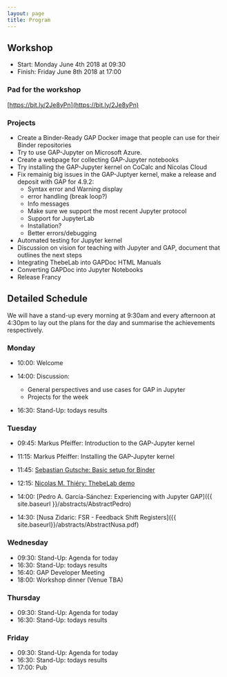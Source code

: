 ```yaml
---
layout: page
title: Program
---
```



## Workshop
* Start: Monday June 4th 2018 at 09:30
* Finish: Friday June 8th 2018 at 17:00

### Pad for the workshop

[https://bit.ly/2Je8yPn](https://bit.ly/2Je8yPn)

### Projects

* Create a Binder-Ready GAP Docker image that people can use for their Binder repositories
* Try to use GAP-Jupyter on Microsoft Azure.
* Create a webpage for collecting GAP-Jupyter notebooks
* Try installing the GAP-Jupyter kernel on CoCalc and Nicolas Cloud
* Fix remainig big issues in the GAP-Juptyer kernel, make a release and deposit with GAP for 4.9.2:
    * Syntax error and Warning display
    * error handling (break loop?)
    * Info messages
    * Make sure we support the most recent Jupyter protocol
    * Support for JupyterLab
    * Installation?
    * Better errors/debugging
* Automated testing for Jupyter kernel
* Discussion on vision for teaching with Jupyter and GAP, document that outlines the next steps
* Integrating ThebeLab into GAPDoc HTML Manuals
* Converting GAPDoc into Jupyter Notebooks
* Release Francy

## Detailed Schedule

We will have a stand-up every morning at 9:30am and every afternoon at 4:30pm to lay out
the plans for the day and summarise the achievements respectively.

### Monday

* 10:00: Welcome

* 14:00: Discussion:
    * General perspectives and use cases for GAP in Jupyter
    * Projects for the week
* 16:30: Stand-Up: todays results

### Tuesday

* 09:45: Markus Pfeiffer: Introduction to the GAP-Jupyter kernel
* 11:15: Markus Pfeiffer: Installing the GAP-Jupyter kernel
* 11:45: [Sebastian Gutsche: Basic setup for Binder](https://sebasguts.github.io/GAPDaysBinderTutorial)
* 12:15: [Nicolas M. Thiéry: ThebeLab demo](https://minrk.github.io/thebelab/demo.html)

* 14:00: [Pedro A. García-Sánchez: Experiencing with Jupyter GAP]({{ site.baseurl }}/abstracts/AbstractPedro)
* 14:30: [Nusa Zidaric: FSR - Feedback Shift Registers]({{ site.baseurl}}/abstracts/AbstractNusa.pdf)

### Wednesday

* 09:30: Stand-Up: Agenda for today
* 16:30: Stand-Up: todays results
* 16:40: GAP Developer Meeting
* 18:00: Workshop dinner (Venue TBA)

### Thursday

* 09:30: Stand-Up: Agenda for today
* 16:30: Stand-Up: todays results

### Friday

* 09:30: Stand-Up: Agenda for today
* 16:30: Stand-Up: todays results
* 17:00: Pub
